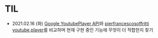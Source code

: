 # TIL

- 2021.02.16 (화)
  [Google YoutubePlayer API](https://developers.google.com/youtube/android/player/reference/com/google/android/youtube/player/YouTubePlayer?hl=ko)와  [pierfrancescosoffritti youtube player](https://github.com/PierfrancescoSoffritti/android-youtube-player)를 비교하며 현재 구현 중인 기능에 무엇이 더 적합한지 찾기
